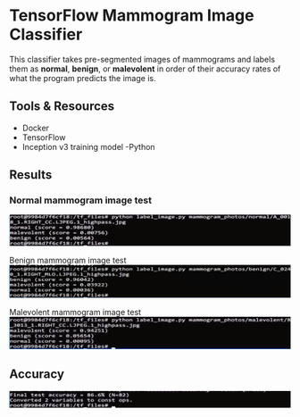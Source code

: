 # TensorFlow Mammogram Image Classifier

This classifier takes pre-segmented images of mammograms and labels them as **normal**, **benign**, or **malevolent** in order of their accuracy rates of what the program predicts the image is.

## Tools & Resources
- Docker
- TensorFlow
- Inception v3 training model
-Python

## Results
### Normal mammogram image test
![Normal Test](/results/normal.png)

Benign mammogram image test
![Benign Test](/results/benign.png)

Malevolent mammogram image test
![Malevolent Test](/results/malevolent.png)

## Accuracy
![Final Test](/results/final.png)